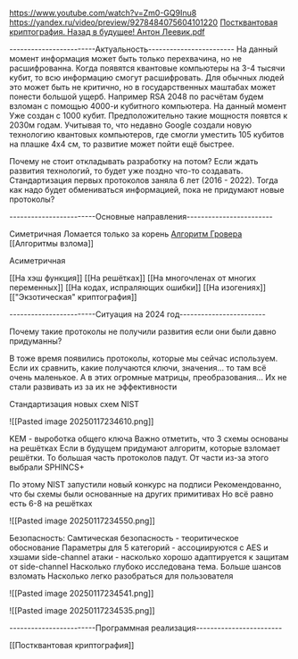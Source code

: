 https://www.youtube.com/watch?v=Zm0-GQ9Inu8
https://yandex.ru/video/preview/9278484075604101220
[Постквантовая криптография. Назад в будущее! Антон Леевик.pdf](file:///home/albert/Documents/Quantum/Постквантовая%20криптография.%20Назад%20в%20будущее!%20Антон%20Леевик.pdf)


------------------------Актуальность------------------------
На данный момент информация может быть только перехвачина, но не расшифрованна. Когда появятся квантовые компьютеры на 3-4 тысячи кубит, то всю информацию смогут расшифровать. Для обычных людей это может быть не критично, но в государственных маштабах может понести большой ущерб.
Например RSA 2048 по расчётам будем взломан с помощью 4000-и кубитного компьютера. На данный момент Уже создан с 1000 кубит.
Предположительно такие мощностя появтся к 2030м годам.
Учитывая то, что недавно Google создали новую технологию квантовых компьютеров, где смогли уместить 105 кубитов на плашке 4х4 см, то развитие может пойти ещё быстрее. 

Почему не стоит откладывать разработку на потом?
Если ждать развития технологий, то будет уже поздно что-то создавать. Стандартизация первых протоколов заняла 6 лет (2016 - 2022).  Тогда как надо будет обмениваться информацией, пока не придумают новые протоколы?


------------------------Основные направления------------------------

Симетричная
Ломается только за корень 
[Алгоритм Гровера](https://qapp.tech/help/grovers-algorithm)
[[Алгоритмы взлома]]


Асиметричная

[[На хэш функция]]
[[На решётках]]
[[На многочленах от многих переменных]]
[[На кодах, испраляющих ошибки]]
[[На изогениях]]
[["Экзотическая" криптография]]


------------------------Ситуация на 2024 год------------------------

Почему такие протоколы не получили развития если они были давно придуманны?

В тоже время появились протоколы, которые мы сейчас используем.
Если их сравнить, какие получаются ключи, значения... то там всё очень маленькое. А в этих огромные матрицы, преобразования... Их не стали развивать из за их не эффективности


Стандартизация новых схем NIST

![[Pasted image 20250117234610.png]]

KEM - выроботка общего ключа
Важно отметить, что 3 схемы основаны на решётках
Если в будущем придумают алгоритм, которые взломает решётки. То большая часть протоколов падут. 
От части из-за этого выбрали SPHINCS+

По этому NIST запустили новый конкурс на подписи
Рекомендованно, что бы схемы были основанные на других примитивах
Но всё равно есть 6-8 на решётках 


![[Pasted image 20250117234550.png]]

Безопасность:
	Самтическая безопасность - теоритическое обоснование 
	Параметры для 5 категорий - ассоциируются с AES и хэшами 
	side-channel атаки - насколько хорошо адаптируется к защитам от side-channel
	Насколько глубоко исследована тема. Больше шансов взломать
	Насколько легко разобраться для пользователя


![[Pasted image 20250117234541.png]]



![[Pasted image 20250117234535.png]]



------------------------Программная реализация------------------------




[[Постквантовая криптография]]
